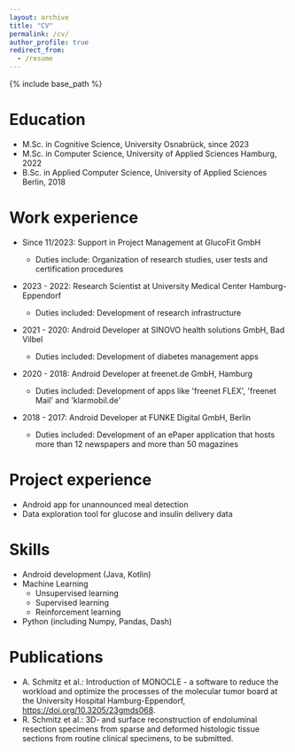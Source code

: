 ```yaml
---
layout: archive
title: "CV"
permalink: /cv/
author_profile: true
redirect_from:
  - /resume
---
```


{% include base_path %}

Education
======
* M.Sc. in Cognitive Science, University Osnabrück, since 2023
* M.Sc. in Computer Science, University of Applied Sciences Hamburg, 2022
* B.Sc. in Applied Computer Science, University of Applied Sciences Berlin, 2018

Work experience
======
* Since 11/2023: Support in Project Management at GlucoFit GmbH
  * Duties include: Organization of research studies, user tests and certification procedures

* 2023 - 2022: Research Scientist at University Medical Center Hamburg-Eppendorf
  * Duties included: Development of research infrastructure

* 2021 - 2020: Android Developer at SINOVO health solutions GmbH, Bad Vilbel
  * Duties included: Development of diabetes management apps

* 2020 - 2018: Android Developer at freenet.de GmbH, Hamburg
  * Duties included: Development of apps like 'freenet FLEX', 'freenet Mail' and 'klarmobil.de'

* 2018 - 2017: Android Developer at FUNKE Digital GmbH, Berlin
  * Duties included: Development of an ePaper application that hosts more than 12 newspapers and more than 50 magazines

Project experience
======
* Android app for unannounced meal detection
* Data exploration tool for glucose and insulin delivery data

Skills
======
* Android development (Java, Kotlin)
* Machine Learning
  * Unsupervised learning
  * Supervised learning
  * Reinforcement learning
* Python (including Numpy, Pandas, Dash)

Publications
======
  <!-- <ul>{% for post in site.publications %}
    {% include archive-single-cv.html %}
  {% endfor %}</ul> -->
* A. Schmitz et al.: Introduction of MONOCLE - a software to reduce the workload and optimize the processes of the molecular tumor board at the University Hospital Hamburg-Eppendorf, https://doi.org/10.3205/23gmds068.
* R. Schmitz et al.: 3D- and surface reconstruction of endoluminal resection specimens from sparse and deformed histologic tissue sections from routine clinical specimens, to be submitted.